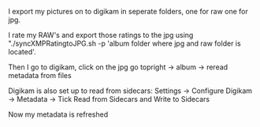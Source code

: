 I export my pictures on to digikam in seperate folders, one for raw one for jpg.

I rate my RAW's and export those ratings to the jpg using "./syncXMPRatingtoJPG.sh -p 'album folder where jpg and raw folder is located'. 

Then I go to digikam, click on the jpg go topright -> album -> reread metadata from files

Digikam is also set up to read from sidecars: Settings -> Configure Digikam -> Metadata -> Tick Read from Sidecars and Write to Sidecars

Now my metadata is refreshed
